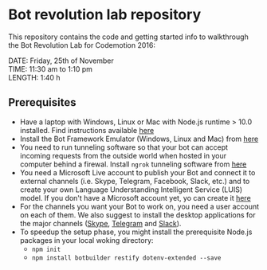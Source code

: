 # Bot revolution lab repository
This repository contains the code and getting started info to walkthrough the Bot Revolution Lab for Codemotion 2016:

DATE: Friday, 25th of November  
TIME: 11:30 am to 1:10 pm  
LENGTH: 1:40 h  

## Prerequisites
- Have a laptop with Windows, Linux or Mac with Node.js runtime > 10.0 installed. Find instructions available [here](https://nodejs.org/en/download/)
- Install the Bot Framework Emulator (Windows, Linux and Mac) from [here](https://emulator.botframework.com/)
- You need to run tunneling software so that your bot can accept incoming requests from the outside world when hosted in your computer behind a firewal. Install `ngrok` tunneling software from [here](https://ngrok.com/download)
- You need a Microsoft Live account to publish your Bot and connect it to external channels (i.e. Skype, Telegram, Facebook, Slack, etc.) and to create your own Language Understanding Intelligent Service (LUIS) model. If you don't have a Microsoft account yet, yo can create it [here](https://login.live.com/it)
- For the channels you want your Bot to work on, you need a user account on each of them. We also suggest to install the desktop applications for the major channels ([Skype](https://www.skype.com/download-skype/skype-for-computer/), [Telegram](https://telegram.org/apps#desktop-apps) and [Slack](https://slack.com/downloads)).
- To speedup the setup phase, you might install the prerequisite Node.js packages in your local woking directory:
  * `npm init`
  * `npm install botbuilder restify dotenv-extended --save`
